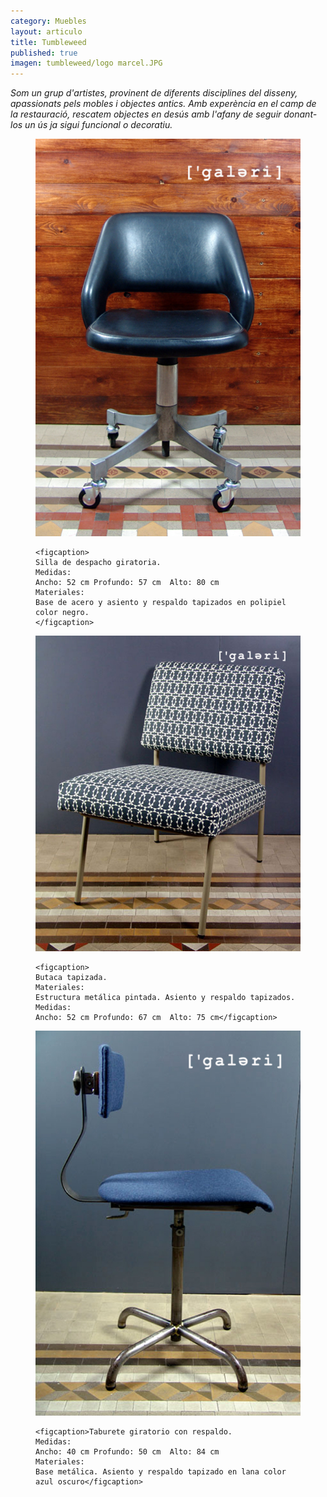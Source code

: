 ```yaml
---
category: Muebles
layout: articulo
title: Tumbleweed
published: true
imagen: tumbleweed/logo marcel.JPG
---
```


_Som un grup d'artistes, provinent de diferents disciplines del disseny, apassionats pels mobles i objectes antics.
Amb experència en el camp de la restauració, rescatem objectes en desús amb l'afany de seguir donant-los un ús ja sigui funcional o decoratiu._


<figure>
	<a href="/images/tumbleweed/SILLA DE DESPACHO-WEB.jpg"><img src="/images/tumbleweed/SILLA DE DESPACHO-WEB.jpg" alt="image"></a>
	
	<figcaption>
    Silla de despacho giratoria.
    Medidas:
    Ancho: 52 cm Profundo: 57 cm  Alto: 80 cm
    Materiales: 
    Base de acero y asiento y respaldo tapizados en polipiel color negro.
    </figcaption>
</figure>

<figure>
	<a href="/images/tumbleweed/BUTACA-WEB.jpg"><img src="/images/tumbleweed/BUTACA-WEB.jpg" alt="image"></a>
	
	<figcaption>
    Butaca tapizada.
    Materiales: 
    Estructura metálica pintada. Asiento y respaldo tapizados.
    Medidas:
    Ancho: 52 cm Profundo: 67 cm  Alto: 75 cm</figcaption>
</figure>

<figure>
	<a href="/images/tumbleweed/SILLA GIRATORIA-WEB.jpg"><img src="/images/tumbleweed/SILLA GIRATORIA-WEB.jpg" alt="image"></a>

	<figcaption>Taburete giratorio con respaldo.
    Medidas: 
    Ancho: 40 cm Profundo: 50 cm  Alto: 84 cm
    Materiales: 
    Base metálica. Asiento y respaldo tapizado en lana color azul oscuro</figcaption>
</figure>
